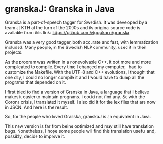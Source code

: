 # granskaJ: Granska in Java

Granska is a part-of-speech tagger for Swedish. It was developed by a team at KTH at the turn of the 2000s 
and its original source code is available from this link: https://github.com/viggokann/granska

Granska was a very good tagger, both accurate and fast, with lemmatization included. Many people, in the Swedish NLP 
community, used it in their projects.

As the program was written in a nonevolvable C++, it got more and more complicated to compile. Every time I changed my computer,
I had to customize the Makefile. With the UTF-8 and C++ evolutions, I thought that one day, I could no longer compile it and 
I would have to dump all the programs that depended on it.

I first tried to find a version of Granska in Java, a language that I believe makes it easier to maintain programs. I could not find any. So with the Corona crisis, 
I translated it myself. I also did it for the lex files that are now in JSON. And here is the result.

So, for the people who loved Granska, granskaJ is an equivalent in Java.

This new version is far from being optimized and may still have translation bugs. Nonetheless, I hope some people will find this translation useful and, possibly, decide to improve it.
